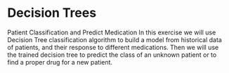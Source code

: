 # Decision Trees
Patient Classification and Predict Medication
In this exercise we will use Decision Tree classification algorithm to build a model from historical data of patients, and their response to different medications. Then we will use the trained decision tree to predict the class of an unknown patient or to find a proper drug for a new patient.
